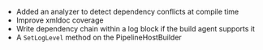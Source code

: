*   Added an analyzer to detect dependency conflicts at compile time
*   Improve xmldoc coverage
*   Write dependency chain within a log block if the build agent supports it
*   A `SetLogLevel` method on the PipelineHostBuilder
